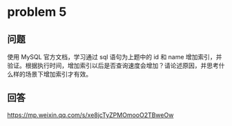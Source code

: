 # problem 5



## 问题

使用 MySQL 官方文档，学习通过 sql 语句为上题中的 id 和 name 增加索引，并验证。根据执行时间，增加索引以后是否查询速度会增加？请论述原因，并思考什么样的场景下增加索引才有效。





## 回答



https://mp.weixin.qq.com/s/xe8jcTyZPMOmooO2TBweOw



